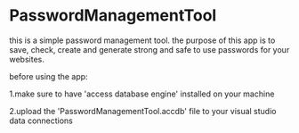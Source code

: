 # PasswordManagementTool

this is a simple password management tool. the purpose of this app is to save, check, create and generate
strong and safe to use passwords for your websites.


before using the app:

1.make sure to have 'access database engine' installed on your machine

2.upload the 'PasswordManagementTool.accdb' file to your visual studio data connections
